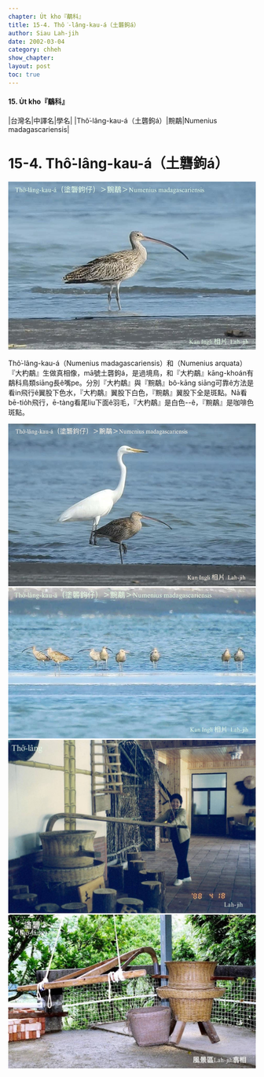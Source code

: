 ```yaml
---
chapter: U̍t kho『鷸科』
title: 15-4. Thô͘-lâng-kau-á（土礱鉤á）
author: Siau Lah-jih
date: 2002-03-04
category: chheh
show_chapter: 
layout: post
toc: true
---
```


#### 15. U̍t kho『鷸科』

|台灣名|中譯名|學名|
|Thô͘-lâng-kau-á（土礱鉤á）|黦鷸|Numenius madagascariensis|


# 15-4. Thô͘-lâng-kau-á（土礱鉤á）


![](../too5/15/15-4-3.土礱鉤á.jpg)


Thô͘-lâng-kau-á（Numenius madagascariensis）和（Numenius arquata）『大杓鷸』生做真相像，mā號土礱鉤á，是過境鳥，和『大杓鷸』kāng-khoán有鷸科鳥類siāng長ê嘴pe。分別『大杓鷸』與『黦鷸』bô-kāng siāng可靠ê方法是看in飛行ê翼股下色水，『大杓鷸』翼股下白色，『黦鷸』翼股下全是斑點。Nā看bē-tio̍h飛行，ē-tàng看尾liu下面ê羽毛，『大杓鷸』是白色--ê，『黦鷸』是咖啡色斑點。


![](../too5/15/15-4-5.土礱鉤á.jpg)
![](../too5/15/15-4-4.土礱鉤á.jpg)
![](../too5/15/15-4-2.土礱鉤á.jpg)
![](../too5/15/15-4-1.土礱鉤á.jpg)


